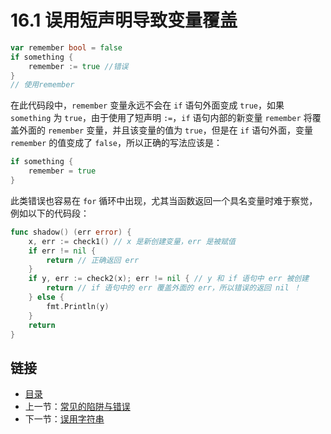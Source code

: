 # 16.1 误用短声明导致变量覆盖

```go
var remember bool = false
if something {
    remember := true //错误
}
// 使用remember
```

在此代码段中，`remember` 变量永远不会在 `if` 语句外面变成 `true`，如果 `something` 为 `true`，由于使用了短声明 `:=`，`if` 语句内部的新变量 `remember` 将覆盖外面的 `remember` 变量，并且该变量的值为 `true`，但是在 `if` 语句外面，变量 `remember` 的值变成了 `false`，所以正确的写法应该是：

```go
if something {
    remember = true
}
```

此类错误也容易在 `for` 循环中出现，尤其当函数返回一个具名变量时难于察觉，例如以下的代码段：

```go
func shadow() (err error) {
	x, err := check1() // x 是新创建变量，err 是被赋值
	if err != nil {
		return // 正确返回 err
	}
	if y, err := check2(x); err != nil { // y 和 if 语句中 err 被创建
		return // if 语句中的 err 覆盖外面的 err，所以错误的返回 nil ！
	} else {
		fmt.Println(y)
	}
	return
}
```

## 链接

- [目录](getting-started.md)
- 上一节：[常见的陷阱与错误](16.0.md)
- 下一节：[误用字符串](16.2.md)
